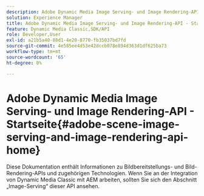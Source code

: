 ```yaml
---
description: Adobe Dynamic Media Image Serving- und Image Rendering-API - Startseite
solution: Experience Manager
title: Adobe Dynamic Media Image Serving- und Image Rendering-API - Startseite
feature: Dynamic Media Classic,SDK/API
role: Developer,User
exl-id: a21b5a40-88d1-4e20-8770-fb35037bd7fd
source-git-commit: 4e585ee4d53e42dccb078e894d363d1df625ba73
workflow-type: tm+mt
source-wordcount: '65'
ht-degree: 0%

---
```


# Adobe Dynamic Media Image Serving- und Image Rendering-API - Startseite{#adobe-scene-image-serving-and-image-rendering-api-home}

Diese Dokumentation enthält Informationen zu Bildbereitstellungs- und Bild-Rendering-APIs und zugehörigen Technologien. Wenn Sie an der Integration von Dynamic Media Classic mit AEM arbeiten, sollten Sie sich den Abschnitt „Image-Serving“ dieser API ansehen.
